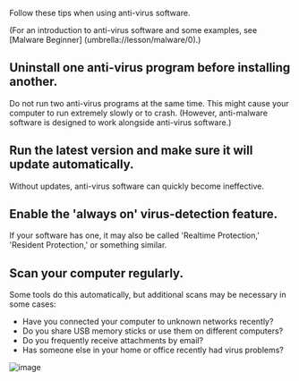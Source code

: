 [Title]: # (Using anti-virus software effectively)
[Order]: # (0)

Follow these tips when using anti-virus software. 

(For an introduction to anti-virus software and some examples, see [Malware Beginner] (umbrella://lesson/malware/0).)

## Uninstall one anti-virus program before installing another.

Do not run two anti-virus programs at the same time. This might cause your computer to run extremely slowly or to crash. (However, anti-malware software is designed to work alongside anti-virus software.)

## Run the latest version and make sure it will update automatically. 

Without updates, anti-virus software can quickly become ineffective.

## Enable the 'always on' virus-detection feature. 

If your software has one, it may also be called 'Realtime Protection,' 'Resident Protection,' or something similar.

## Scan your computer regularly. 

Some tools do this automatically, but additional scans may be necessary in some cases: 

* 	Have you connected your computer to unknown networks recently? 
* 	Do you share USB memory sticks or use them on different computers? 
* 	Do you frequently receive attachments by email? 
* 	Has someone else in your home or office recently had virus problems? 

![image](malware_adv1.png)
